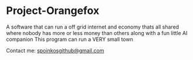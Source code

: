 # Project-Orangefox
A software that can run a off grid internet and economy thats all shared where nobody has more or less money than others along with a fun little AI companion
This program can run a VERY small town

Contact me: spoinkosgithub@gmail.com